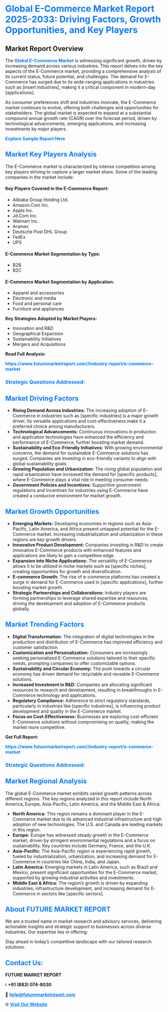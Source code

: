 <h1 style="color: #007BFF;">Global E-Commerce Market Report 2025-2033: Driving Factors, Growth Opportunities, and Key Players</h1>

<section id="overview">
<h2>Market Report Overview</h2>
<p>The <a href="https://www.futuremarketreport.com//industry-report/e-commerce-market" style="color: #007BFF; text-decoration: none;"><strong>Global E-Commerce Market</strong></a> is witnessing significant growth, driven by increasing demand across various industries. This report delves into the key aspects of the E-Commerce market, providing a comprehensive analysis of its current status, future potential, and challenges. The demand for E-Commerce has surged due to its wide-ranging applications in industries such as [insert industries], making it a critical component in modern-day [applications].</p>
<p>As consumer preferences shift and industries innovate, the E-Commerce market continues to evolve, offering both challenges and opportunities for stakeholders. The global market is expected to expand at a substantial compound annual growth rate (CAGR) over the forecast period, driven by technological advancements, emerging applications, and increasing investments by major players.</p>
</section>

<section id="overview">
<p><a href="https://www.futuremarketreport.com//request-sample/reportId=56867" style="color: #007BFF; text-decoration: none;"><strong>Explore Sample Report Here</strong></a></p>
</section>

<section id="key-players">
<h2 style="color: #007BFF;">Market Key Players Analysis</h2>
<p>The E-Commerce market is characterized by intense competition among key players striving to capture a larger market share. Some of the leading companies in the market include:</p>
<h4>Key Players Covered in the E-Commerce Report:</h4>
<ul><li>Alibaba Group Holding Ltd.</li><li>Amazon.Com Inc.</li><li>Apple Inc.</li><li>Jd.Com Inc.</li><li>Walmart Inc.</li><li>Aramex</li><li>Deutsche Post DHL Group</li><li>FedEx</li><li>UPS</li></ul>
<h4>E-Commerce Market Segmentation by Type:</h4>
<ul><li>B2B</li><li>B2C</li></ul>

<h4>E-Commerce Market Segmentation by Application:</h4>
<ul><li>Apparel and accessories</li><li>Electronic and media</li><li>Food and personal care</li><li>Furniture and appliances</li></ul>
<p><strong>Key Strategies Adopted by Market Players:</strong></p>
<ul>
<li>Innovation and R&D</li>
<li>Geographical Expansion</li>
<li>Sustainability Initiatives</li>
<li>Mergers and Acquisitions</li>
</ul>
</section>

<section>
<p><strong>Read Full Analysis: </strong></p><a href="https://www.futuremarketreport.com//industry-report/e-commerce-market" style="color: #007BFF; text-decoration: none;"><strong>https://www.futuremarketreport.com//industry-report/e-commerce-market</strong></a>
<h3 style="color: #007BFF;">Strategic Questions Addressed:</h3>
</section>

<section id="driving-factors">
<h2 style="color: #007BFF;">Market Driving Factors</h2>
<ul>
<li><strong>Rising Demand Across Industries:</strong> The increasing adoption of E-Commerce in industries such as [specific industries] is a major growth driver. Its versatile applications and cost-effectiveness make it a preferred choice among manufacturers.</li>
<li><strong>Technological Advancements:</strong> Continuous innovations in production and application technologies have enhanced the efficiency and performance of E-Commerce, further boosting market demand.</li>
<li><strong>Sustainability and Eco-Friendly Initiatives:</strong> With growing environmental concerns, the demand for sustainable E-Commerce solutions has surged. Companies are investing in eco-friendly variants to align with global sustainability goals.</li>
<li><strong>Growing Population and Urbanization:</strong> The rising global population and rapid urbanization have increased the demand for [specific products], where E-Commerce plays a vital role in meeting consumer needs.</li>
<li><strong>Government Policies and Incentives:</strong> Supportive government regulations and incentives for industries using E-Commerce have created a conducive environment for market growth.</li>
</ul>
</section>

<section id="growth-opportunities">
<h2 style="color: #007BFF;">Market Growth Opportunities</h2>
<ul>
<li><strong>Emerging Markets:</strong> Developing economies in regions such as Asia-Pacific, Latin America, and Africa present untapped potential for the E-Commerce market. Increasing industrialization and urbanization in these regions are key growth drivers.</li>
<li><strong>Innovative Product Development:</strong> Companies investing in R&D to create innovative E-Commerce products with enhanced features and applications are likely to gain a competitive edge.</li>
<li><strong>Expansion into Niche Applications:</strong> The versatility of E-Commerce allows it to be utilized in niche markets such as [specific niches], creating opportunities for growth and diversification.</li>
<li><strong>E-commerce Growth:</strong> The rise of e-commerce platforms has created a surge in demand for E-Commerce used in [specific applications], further boosting market growth.</li>
<li><strong>Strategic Partnerships and Collaborations:</strong> Industry players are forming partnerships to leverage shared expertise and resources, driving the development and adoption of E-Commerce products globally.</li>
</ul>
</section>

<section id="trending-factors">
<h2 style="color: #007BFF;">Market Trending Factors</h2>
<ul>
<li><strong>Digital Transformation:</strong> The integration of digital technologies in the production and distribution of E-Commerce has improved efficiency and customer satisfaction.</li>
<li><strong>Customization and Personalization:</strong> Consumers are increasingly seeking personalized E-Commerce solutions tailored to their specific needs, prompting companies to offer customizable options.</li>
<li><strong>Sustainability and Circular Economy:</strong> The push towards a circular economy has driven demand for recyclable and reusable E-Commerce solutions.</li>
<li><strong>Increased Investment in R&D:</strong> Companies are allocating significant resources to research and development, resulting in breakthroughs in E-Commerce technology and applications.</li>
<li><strong>Regulatory Compliance:</strong> Adherence to strict regulatory standards, particularly in industries like [specific industries], is influencing product development and quality in the E-Commerce market.</li>
<li><strong>Focus on Cost-Effectiveness:</strong> Businesses are exploring cost-efficient E-Commerce solutions without compromising on quality, making the market more competitive.</li>
</ul>
</section>

<section>
<p><strong>Get Full Report: </strong></p><a href="https://www.futuremarketreport.com//industry-report/e-commerce-market" style="color: #007BFF; text-decoration: none;"><strong>https://www.futuremarketreport.com//industry-report/e-commerce-market</strong></a>
<h3 style="color: #007BFF;">Strategic Questions Addressed:</h3>
</section>


<section id="regional-analysis">
<h2 style="color: #007BFF;">Market Regional Analysis</h2>
<p>The global E-Commerce market exhibits varied growth patterns across different regions. The key regions analyzed in this report include North America, Europe, Asia-Pacific, Latin America, and the Middle East & Africa:</p>
<ul>
<li><strong>North America:</strong> This region remains a dominant player in the E-Commerce market due to its advanced industrial infrastructure and high adoption of new technologies. The U.S. and Canada are leading markets in this region.</li>
<li><strong>Europe:</strong> Europe has witnessed steady growth in the E-Commerce market, driven by stringent environmental regulations and a focus on sustainability. Key countries include Germany, France, and the U.K.</li>
<li><strong>Asia-Pacific:</strong> The Asia-Pacific region is experiencing rapid growth, fueled by industrialization, urbanization, and increasing demand for E-Commerce in countries like China, India, and Japan.</li>
<li><strong>Latin America:</strong> Emerging markets in Latin America, such as Brazil and Mexico, present significant opportunities for the E-Commerce market, supported by growing industrial activities and investments.</li>
<li><strong>Middle East & Africa:</strong> The region’s growth is driven by expanding industries, infrastructure development, and increasing demand for E-Commerce in sectors like [specific sectors].</li>
</ul>
</section>

<footer>
<h2 style="color: #007BFF;">About FUTURE MARKET REPORT</h2>
<p>We are a trusted name in market research and advisory services, delivering actionable insights and strategic support to businesses across diverse industries. Our expertise lies in offering:</p>

<p>Stay ahead in today’s competitive landscape with our tailored research solutions.</p>

<h2 style="color: #007BFF;">Contact Us:</h2>
<p><strong>FUTURE MARKET REPORT</strong></p>
<p>📞 <strong>+91 (883) 074-8030</strong></p>
<p>📧 <strong><a href="mailto:help@futuremarketreport.com" style="color: #007BFF;">help@futuremarketreport.com</a></strong></p>
<p>🌐 <strong><a href="https://www.futuremarketreport.com/" style="color: #007BFF;">Visit Our Website</a></strong></p>
</footer>